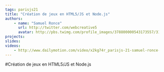 ```yaml
---
tags: parisjs21
title: "Création de jeux en HTML5/JS et Node.js"
authors:
    - name: "Samuel Ronce"
      url: http://twitter.com/webcreative5
      avatar: http://pbs.twimg.com/profile_images/378800000543173557/3101b6cbe3de138834e5f76003c5ef5d_bigger.png
projects:
slides:
videos:
    - http://www.dailymotion.com/video/x2kg74r_parisjs-21-samuel-ronce-creation-de-jeux-en-html5-js-et-node-js_webcam
---
```

#Création de jeux en HTML5/JS et Node.js
